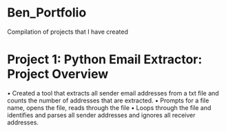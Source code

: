 # Ben_Portfolio
Compilation of projects that I have created 

# Project 1: Python Email Extractor: Project Overview

•	Created a tool that extracts all sender email addresses from a txt file and counts the number of addresses that are extracted. 
•	Prompts for a file name, opens the file, reads through the file 
• Loops through the file and identifies and parses all sender addresses and ignores all receiver addresses. 
